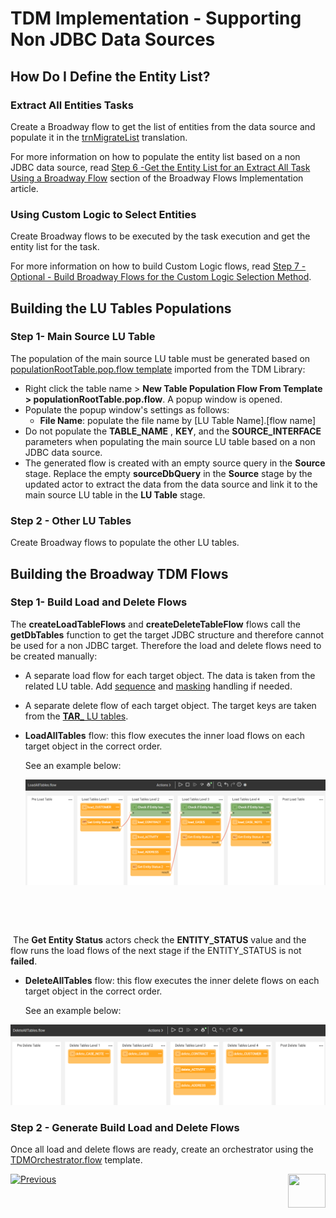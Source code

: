 # TDM Implementation - Supporting Non JDBC Data Sources

## How Do I Define the Entity List?

### Extract All Entities Tasks

Create a Broadway flow to get the list of entities from the data source and populate it in the [trnMigrateList](/articles/TDM/tdm_implementation/04_fabric_tdm_library.md#trnmigratelist) translation.

For more information on how to populate the entity list based on a non JDBC data source, read [Step 6 -Get the Entity List for an Extract All Task Using a Broadway Flow](/articles/TDM/tdm_implementation/11_tdm_implementation_using_generic_flows.md#step-6---optional---get-the-entity-list-for-an-extract-all-task-using-a-broadway-flow) section of the Broadway Flows Implementation article.

### Using Custom Logic to Select Entities 

Create Broadway flows to be executed by the task execution and get the entity list for the task. 

For more information on how to build Custom Logic flows, read [Step 7 - Optional - Build Broadway Flows for the Custom Logic Selection Method](/articles/TDM/tdm_implementation/11_tdm_implementation_using_generic_flows.md#step-7---optional---build-broadway-flows-for-the-custom-logic--selection-method).

## Building the LU Tables Populations

### Step 1- Main Source LU Table

The population of the main source LU table must be generated based on [populationRootTable.pop.flow template](/articles/TDM/tdm_implementation/05_tdm_lu_implementation_general.md#step-3---add-the-source-lu-tables-to-the-lu-schema) imported from the TDM Library:

- Right click the table name > **New Table Population Flow From Template > populationRootTable.pop.flow**. A popup window is opened.
- Populate the popup window's settings as follows:
  - **File Name**: populate the file name by [LU Table Name].[flow name]
- Do not populate the **TABLE_NAME** , **KEY**, and the **SOURCE_INTERFACE** parameters when populating the main source LU table based on a non JDBC data source.
- The generated flow is created with an empty source query in the **Source** stage. Replace the empty **sourceDbQuery** in the **Source** stage by the updated actor to extract the data from the data source and link it to the main source LU table in the **LU Table** stage.

### Step 2 - Other LU Tables

Create Broadway flows to populate the other LU tables.

## Building the Broadway TDM Flows

### Step 1- Build Load and Delete Flows

The **createLoadTableFlows** and **createDeleteTableFlow** flows call the **getDbTables** function to get the target JDBC structure and therefore cannot be used for a non JDBC target.  Therefore the load and delete flows need to be created manually:

- A separate load flow for each target object. The data is taken from the related LU table. Add [sequence](11_tdm_implementation_using_generic_flows.md#update-the-load-flows-with-the-sequence-actors) and [masking](tdm_implementation/11_tdm_implementation_using_generic_flows.md#step-5---mask-the-sensitive-data) handling if needed.

- A separate delete flow of each target object. The target keys are taken from the [**TAR_** LU tables](08_tdm_implement_delete_of_entities.md).

- **LoadAllTables** flow:  this flow executes the inner load flows on each target object in the correct order. 

  See an example below:

  ![load All](images/loadAllTablesFlow_Example.png)



​		

​		

​		The **Get Entity Status** actors check the **ENTITY_STATUS** value and the flow runs the load flows of the next stage if the ENTITY_STATUS is not **failed**.

- **DeleteAllTables** flow:  this flow executes the inner delete flows on each target object in the correct order. 

  See an example below:

![delete All](images/deleteAllTablesFlow_Example.png)



### 		

### Step 2 - Generate Build Load and Delete Flows 

Once all load and delete flows are ready, create an orchestrator using the [TDMOrchestrator.flow](11_tdm_implementation_using_generic_flows.md#step-4---create-the-tdmorchestratorflow-from-the-template) template.



[![Previous](/articles/images/Previous.png)](13_tdm_implementation_supporting_different_product_versions.md)[<img align="right" width="60" height="54" src="/articles/images/Next.png">](15_tdm_integrating_the_tdm_portal_with_broadway_editors.md)
